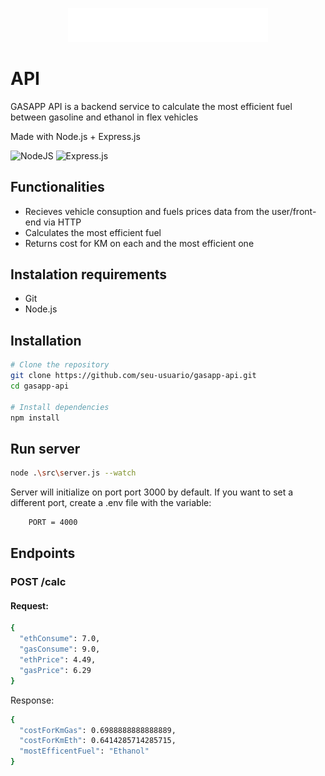 <p align="center"><img src="https://github.com/RamonSFR/GasApp/blob/main/src/assets/images/logo.png?raw=true" width="320px"></p>

# API
GASAPP API is a backend service to calculate the most efficient fuel between gasoline and ethanol in flex vehicles

Made with Node.js + Express.js

![NodeJS](https://img.shields.io/badge/node.js-6DA55F?style=for-the-badge&logo=node.js&logoColor=white)
![Express.js](https://img.shields.io/badge/express.js-%23404d59.svg?style=for-the-badge&logo=express&logoColor=%2361DAFB)

## Functionalities
* Recieves vehicle consuption and fuels prices data from the user/front-end via HTTP
* Calculates the most efficient fuel
* Returns cost for KM on each and the most efficient one


## Instalation requirements
* Git
* Node.js

## Installation
```bash
# Clone the repository
git clone https://github.com/seu-usuario/gasapp-api.git
cd gasapp-api

# Install dependencies
npm install
```

## Run server
```bash
node .\src\server.js --watch
```
Server will initialize on port port 3000 by default. If you want to set a different port, create a .env file with the variable:
```bash
    PORT = 4000
```

## Endpoints
<h3>POST /calc</h3>
<h4>Request:</h4>

```bash
{
  "ethConsume": 7.0,
  "gasConsume": 9.0,
  "ethPrice": 4.49,
  "gasPrice": 6.29
}
```
Response:
```bash
{
  "costForKmGas": 0.6988888888888889,
  "costForKmEth": 0.6414285714285715,
  "mostEfficentFuel": "Ethanol"
}
```